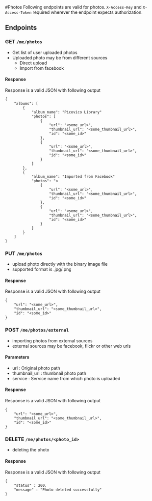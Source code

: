 #Photos
Following endpoints are valid for photos. `X-Access-Key` and `X-Access-Token` required wherever the endpoint expects 
authorization.

## Endpoints

### GET `/me/photos`
* Get list of user uploaded photos
* Uploaded photo may be from different sources
	* Direct upload
	* Import from facebook

#### Response
Response is a valid JSON with following output

    {
        "albums": [
            {
                "album_name": "Picovico Library"
                "photos": [
                    {
                        "url": "<some_url>",
                        "thumbnail_url": "<some_thumbnail_url>",
                        "id": "<some_id>"
                    },
                    {
                        "url": "<some_url>",
                        "thumbnail_url": "<some_thumbnail_url>",
                        "id": "<some_id>"
                    }
                ]
            },
            {
                "album_name": "Imported from Facebook"
                "photos": "<
                    {
                        "url": "<some_url>",
                        "thumbnail_url": "<some_thumbnail_url>",
                        "id": "<some_id>"
                    },
                    {
                        "url": "<some_url>",
                        "thumbnail_url": "<some_thumbnail_url>",
                        "id": "<some_id>"
                    }
                ]
            }
        ]
    }
        
### PUT `/me/photos`
* upload photo directly with the binary image file
* supported format is .jpg/.png

#### Response
Response is a valid JSON with following output

    {
        "url": "<some_url>",
        "thumbnail_url": "<some_thumbnail_url>",
        "id": "<some_id>"
    }

### POST `/me/photos/external`
* importing photos from external sources
* external sources may be facebook, flickr or other web urls

#### Parameters
* url               : Original photo path
* thumbnail_url     : thumbnail photo path
* service           : Service name from which photo is uploaded

#### Response
Response is a valid JSON with following output

    {
        "url": "<some_url>",
        "thumbnail_url": "<some_thumbnail_url>",
        "id": "<some_id>"
    }


###  DELETE `/me/photos/<photo_id>`
* deleting the photo

#### Response
Response is a valid JSON with following output

    {
        "status" : 200,
        "message" : "Photo deleted successfully"
    }
